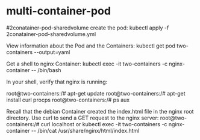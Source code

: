 # multi-container-pod
#2conatainer-pod-sharedvolume
create the pod:
kubectl apply -f 2conatainer-pod-sharedvolume.yml

View information about the Pod and the Containers:
kubectl get pod two-containers --output=yaml

Get a shell to nginx Container:
kubectl exec -it two-containers -c nginx-container -- /bin/bash
  
In your shell, verify that nginx is running:

root@two-containers:/# apt-get update
root@two-containers:/# apt-get install curl procps
root@two-containers:/# ps aux

Recall that the debian Container created the index.html file in the nginx root directory. Use curl to send a GET request to the nginx server:
root@two-containers:/# curl localhost
or 
kubectl exec -it two-containers -c nginx-container -- /bin/cat /usr/share/nginx/html/index.html
